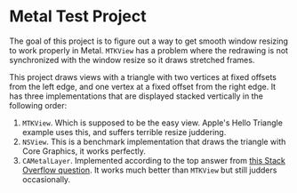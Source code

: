 # Metal Test Project

The goal of this project is to figure out a way to get smooth window resizing to work properly in Metal. `MTKView` has a problem where the redrawing is not synchronized with the window resize so it draws stretched frames.

This project draws views with a triangle with two vertices at fixed offsets from the left edge, and one vertex at a fixed offset from the right edge. It has three implementations that are displayed stacked vertically in the following order:

1. `MTKView`. Which is supposed to be the easy view. Apple's Hello Triangle example uses this, and suffers terrible resize juddering.
2. `NSView`. This is a benchmark implementation that draws the triangle with Core Graphics, it works perfectly.
3. `CAMetalLayer`. Implemented according to the top answer from [this Stack Overflow question](https://stackoverflow.com/questions/45375548/resizing-mtkview-scales-old-content-before-redraw). It works much better than `MTKView` but still judders occasionally.
